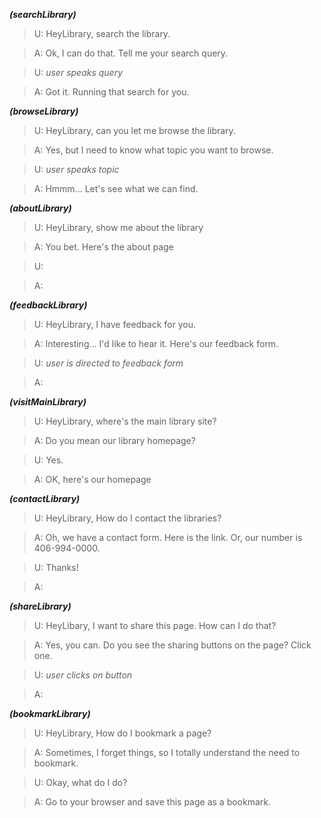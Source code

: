 ***(searchLibrary)***

> U: HeyLibrary, search the library.

> A: Ok, I can do that. Tell me your search query.

> U: *user speaks query*

> A: Got it. Running that search for you.

***(browseLibrary)***

> U: HeyLibrary, can you let me browse the library. 

> A: Yes, but I need to know what topic you want to browse.

> U: *user speaks topic*

> A: Hmmm... Let's see what we can find.

***(aboutLibrary)***

> U: HeyLibrary, show me about the library 

> A: You bet. Here's the about page

> U: 

> A: 

***(feedbackLibrary)***

> U: HeyLibrary, I have feedback for you.

> A: Interesting... I'd like to hear it. Here's our feedback form.

> U: *user is directed to feedback form* 

> A: 

***(visitMainLibrary)***

> U: HeyLibrary, where's the main library site?

> A: Do you mean our library homepage?

> U: Yes.

> A: OK, here's our homepage

***(contactLibrary)***

> U: HeyLibrary, How do I contact the libraries?

> A: Oh, we have a contact form. Here is the link. Or, our number is 406-994-0000.

> U: Thanks!

> A: 

***(shareLibrary)***

> U: HeyLibary, I want to share this page. How can I do that?

> A: Yes, you can. Do you see the sharing buttons on the page? Click one.

> U: *user clicks on button*

> A: 

***(bookmarkLibrary)***

> U: HeyLibrary, How do I bookmark a page?

> A: Sometimes, I forget things, so I totally understand the need to bookmark.

> U: Okay, what do I do?

> A: Go to your browser and save this page as a bookmark.

